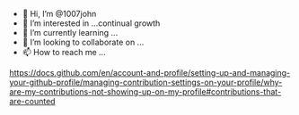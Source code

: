 - 👋 Hi, I’m @1007john
- 👀 I’m interested in ...continual growth 
- 🌱 I’m currently learning ...
- 💞️ I’m looking to collaborate on ...
- 📫 How to reach me ...

<!---
1007john/1007john is a ✨ special ✨ repository because its `README.md` (this file) appears on your GitHub profile.
You can click the Preview link to take a look at your changes.
--->
https://docs.github.com/en/account-and-profile/setting-up-and-managing-your-github-profile/managing-contribution-settings-on-your-profile/why-are-my-contributions-not-showing-up-on-my-profile#contributions-that-are-counted
